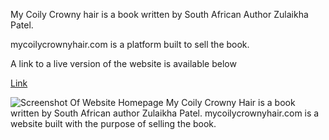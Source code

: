 My Coily Crowny hair is a book written by South African Author Zulaikha Patel.

mycoilycrownyhair.com is a platform built to sell the book.

A link to a live version of the website is available below

[Link](https://mycoilycrownyhair.com/)

![Screenshot Of Website Homepage](https://i.imgur.com/NAvceAl.jpeg)  My Coily Crowny Hair is a book written by South African author Zulaikha Patel.  mycoilycrownyhair.com is a website built with the purpose of selling the book.
